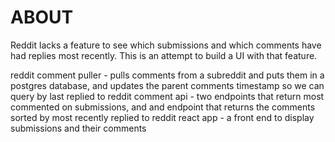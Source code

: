 # ABOUT

Reddit lacks a feature to see which submissions and which comments have had replies most recently. This is an attempt to build a UI with that feature.

reddit comment puller   - pulls comments from a subreddit and puts them in a postgres database, and updates the parent comments timestamp so we can query by last replied to
reddit comment api      - two endpoints that return most commented on submissions, and and endpoint that returns the comments sorted by most recently replied to
reddit react app        - a front end to display submissions and their comments

